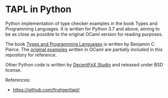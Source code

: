 # TAPL in Python

Python implementation of type checker examples in the book Types and 
Programming Languages. It is written for Python 3.7 and above, aiming to be as 
close as possible to the original OCaml version for reading purposes.

The book [Types and Programming Languages](
http://www.cis.upenn.edu/~bcpierce/tapl/main.html) is written by Benjamin C. 
Pierce. The [original examples](
http://www.cis.upenn.edu/~bcpierce/tapl/checkers/) written in OCaml are 
partially included in this repository for reference.

Other Python code is written by [DecentFoX Studio](https://decentfox.com) and 
released under BSD license.

References:

* https://github.com/frutiger/tapl/
